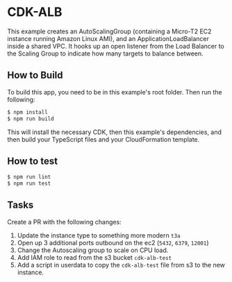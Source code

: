 # CDK-ALB

This example creates an AutoScalingGroup (containing a Micro-T2 EC2 instance running Amazon Linux AMI), and an ApplicationLoadBalancer inside a shared VPC. It hooks up an open listener from the Load Balancer to the Scaling Group to indicate how many targets to balance between.

## How to Build

To build this app, you need to be in this example's root folder. Then run the following:

```bash
$ npm install
$ npm run build
```

This will install the necessary CDK, then this example's dependencies, and then build your TypeScript files and your CloudFormation template.

## How to test

```bash
$ npm run lint
$ npm run test
```

## Tasks

Create a PR with the following changes:

1. Update the instance type to something more modern `t3a`
2. Open up 3 additional ports outbound on the ec2 (`5432`, `6379`, `12001`)
3. Change the Autoscaling group to scale on CPU load.
4. Add IAM role to read from the s3 bucket `cdk-alb-test`
5. Add a script in userdata to copy the `cdk-alb-test` file from s3 to the new instance.
